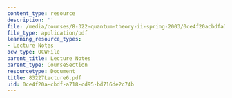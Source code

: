 ```yaml
---
content_type: resource
description: ''
file: /media/courses/8-322-quantum-theory-ii-spring-2003/0ce4f20acbdfa718cd95bd716de2c74b_83227Lecture6.pdf
file_type: application/pdf
learning_resource_types:
- Lecture Notes
ocw_type: OCWFile
parent_title: Lecture Notes
parent_type: CourseSection
resourcetype: Document
title: 83227Lecture6.pdf
uid: 0ce4f20a-cbdf-a718-cd95-bd716de2c74b
---
```

